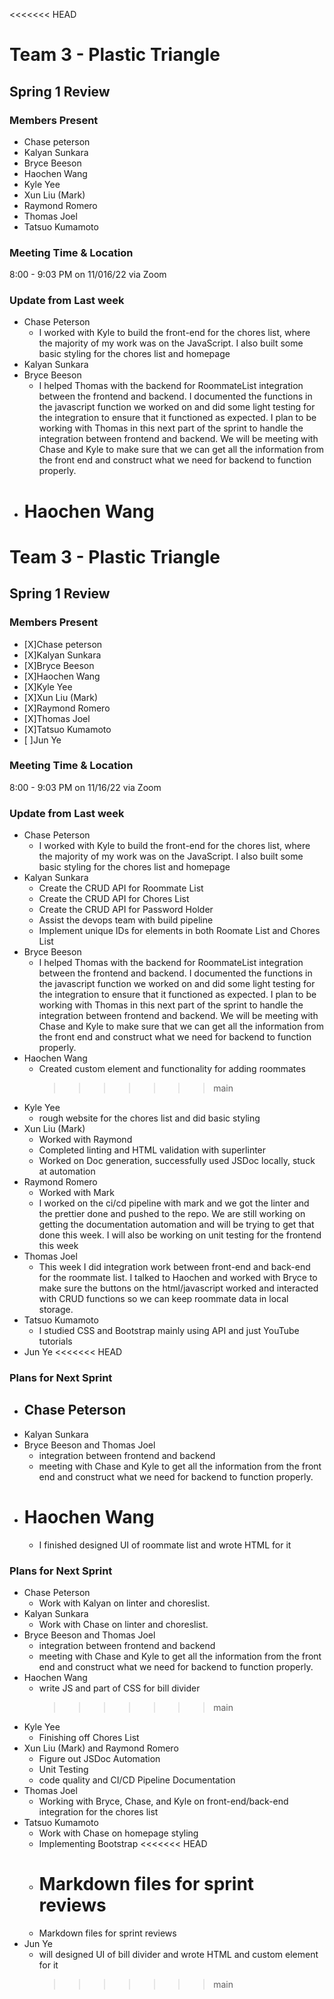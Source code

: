 <<<<<<< HEAD

# Team 3 - Plastic Triangle

## **Spring 1 Review**

### **Members Present**

- Chase peterson
- Kalyan Sunkara
- Bryce Beeson
- Haochen Wang
- Kyle Yee
- Xun Liu (Mark)
- Raymond Romero
- Thomas Joel
- Tatsuo Kumamoto

### **Meeting Time & Location**

8:00 - 9:03 PM on 11/016/22 via Zoom

### **Update from Last week**

- Chase Peterson
  - I worked with Kyle to build the front-end for the chores list, where the majority of my work was on the JavaScript. I also built some basic styling for the chores list and homepage
- Kalyan Sunkara
- Bryce Beeson
  - I helped Thomas with the backend for RoommateList integration between the frontend and backend. I documented the functions in the javascript function we worked on and did some light testing for the integration to ensure that it functioned as expected. I plan to be working with Thomas in this next part of the sprint to handle the integration between frontend and backend. We will be meeting with Chase and Kyle to make sure that we can get all the information from the front end and construct what we need for backend to function properly.
- # Haochen Wang

# Team 3 - Plastic Triangle

## **Spring 1 Review**

### **Members Present**

- [X]Chase peterson
- [X]Kalyan Sunkara
- [X]Bryce Beeson
- [X]Haochen Wang
- [X]Kyle Yee
- [X]Xun Liu (Mark)
- [X]Raymond Romero
- [X]Thomas Joel
- [X]Tatsuo Kumamoto
- [ ]Jun Ye

### **Meeting Time & Location**

8:00 - 9:03 PM on 11/16/22 via Zoom

### **Update from Last week**

- Chase Peterson
  - I worked with Kyle to build the front-end for the chores list, where the majority of my work was on the JavaScript. I also built some basic styling for the chores list and homepage
- Kalyan Sunkara
  - Create the CRUD API for Roommate List
  - Create the CRUD API for Chores List
  - Create the CRUD API for Password Holder
  - Assist the devops team with build pipeline
  - Implement unique IDs for elements in both Roomate List and Chores List
- Bryce Beeson
  - I helped Thomas with the backend for RoommateList integration between the frontend and backend. I documented the functions in the javascript function we worked on and did some light testing for the integration to ensure that it functioned as expected. I plan to be working with Thomas in this next part of the sprint to handle the integration between frontend and backend. We will be meeting with Chase and Kyle to make sure that we can get all the information from the front end and construct what we need for backend to function properly.
- Haochen Wang
  - Created custom element and functionality for adding roommates
    > > > > > > > main
- Kyle Yee
  - rough website for the chores list and did basic styling
- Xun Liu (Mark)
  - Worked with Raymond
  - Completed linting and HTML validation with superlinter
  - Worked on Doc generation, successfully used JSDoc locally, stuck at automation
- Raymond Romero
  - Worked with Mark
  - I worked on the ci/cd pipeline with mark and we got the linter and the prettier done and pushed to the repo. We are still working on getting the documentation automation and will be trying to get that done this week. I will also be working on unit testing for the frontend this week
- Thomas Joel
  - This week I did integration work between front-end and back-end for the roommate list. I talked to Haochen and worked with Bryce to make sure the buttons on the html/javascript worked and interacted with CRUD functions so we can keep roommate data in local storage.
- Tatsuo Kumamoto
  - I studied CSS and Bootstrap mainly using API and just YouTube tutorials
- Jun Ye
  <<<<<<< HEAD

### **Plans for Next Sprint**

- Chase Peterson
  -
- Kalyan Sunkara
- Bryce Beeson and Thomas Joel
  - integration between frontend and backend
  - meeting with Chase and Kyle to get all the information from the front end and construct what we need for backend to function properly.
- # Haochen Wang
  - I finished designed UI of roommate list and wrote HTML for it

### **Plans for Next Sprint**

- Chase Peterson
  - Work with Kalyan on linter and choreslist.
- Kalyan Sunkara
  - Work with Chase on linter and choreslist.
- Bryce Beeson and Thomas Joel
  - integration between frontend and backend
  - meeting with Chase and Kyle to get all the information from the front end and construct what we need for backend to function properly.
- Haochen Wang
  - write JS and part of CSS for bill divider
    > > > > > > > main
- Kyle Yee
  - Finishing off Chores List
- Xun Liu (Mark) and Raymond Romero
  - Figure out JSDoc Automation
  - Unit Testing
  - code quality and CI/CD Pipeline Documentation
- Thomas Joel
  - Working with Bryce, Chase, and Kyle on front-end/back-end integration for the chores list
- Tatsuo Kumamoto
  - Work with Chase on homepage styling
  - Implementing Bootstrap
    <<<<<<< HEAD
  - # Markdown files for sprint reviews
  - Markdown files for sprint reviews
- Jun Ye
  - will designed UI of bill divider and wrote HTML and custom element for it
    > > > > > > > main
